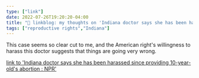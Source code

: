 ```yaml
---
type: ["link"]
date: 2022-07-26T19:20:20-04:00
title: "🔗 linkblog: my thoughts on 'Indiana doctor says she has been harassed since providing 10-year-old's abortion : NPR'"
tags: ["reproductive rights","Indiana"]
---
```

This case seems so clear cut to me, and the American right's willingness to harass this doctor suggests that things are going very wrong.
 

[link to 'Indiana doctor says she has been harassed since providing 10-year-old's abortion : NPR'](https://www.npr.org/2022/07/26/1113577718/indiana-doctor-abortion-ohio-10-year-old)
